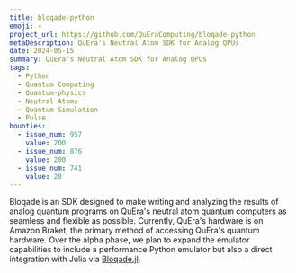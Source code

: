 ```yaml
---
title: bloqade-python
emoji: ⚛️
project_url: https://github.com/QuEraComputing/bloqade-python
metaDescription: QuEra's Neutral Atom SDK for Analog QPUs
date: 2024-05-15
summary: QuEra's Neutral Atom SDK for Analog QPUs
tags:
  - Python
  - Quantum Computing
  - Quantum-physics
  - Neutral Atoms
  - Quantum Simulation
  - Pulse
bounties:
  - issue_num: 957
    value: 200
  - issue_num: 876
    value: 200
  - issue_num: 741
    value: 20
---
```


Bloqade is an SDK designed to make writing and analyzing the results of analog quantum programs on QuEra's neutral atom quantum computers as seamless and flexible as possible. Currently, QuEra's hardware is on Amazon Braket, the primary method of accessing QuEra's quantum hardware. Over the alpha phase, we plan to expand the emulator capabilities to include a performance Python emulator but also a direct integration with Julia via [Bloqade.jl](https://queracomputing.github.io/Bloqade.jl/dev/).
